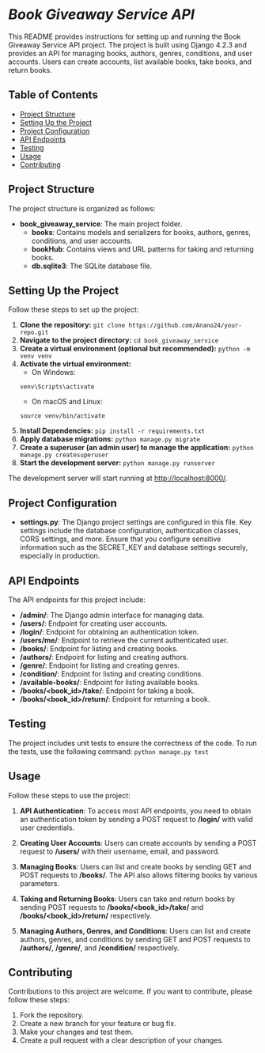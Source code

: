 
# ___Book Giveaway Service API___


This README provides instructions for setting up and running the Book Giveaway Service API project. The project is built using Django 4.2.3 and provides an API for managing books, authors, genres, conditions, and user accounts. Users can create accounts, list available books, take books, and return books.



## Table of Contents

- [Project Structure](#project-structure)
- [Setting Up the Project](#setting-up-the-project)
- [Project Configuration](#project-configuration)
- [API Endpoints](#api-endpoints)
- [Testing](#testing)
- [Usage](#usage)
- [Contributing](#contributing)



## Project Structure

The project structure is organized as follows:

- **book_giveaway_service**: The main project folder.
  - **books**: Contains models and serializers for books, authors, genres, conditions, and user accounts.
  - **bookHub**: Contains views and URL patterns for taking and returning books.
  - **db.sqlite3**: The SQLite database file.




## Setting Up the Project

Follow these steps to set up the project:

1. **Clone the repository:**
    `git clone https://github.com/Anano24/your-repo.git`
2. **Navigate to the project directory:**
    `cd book_giveaway_service`
3. **Create a virtual environment (optional but recommended):**
    `python -m venv venv`
4. **Activate the virtual environment:**
    - On Windows:
    ```
    venv\Scripts\activate
    ```
    - On macOS and Linux:
    ```
    source venv/bin/activate
    ```
5. **Install Dependencies:**
    `pip install -r requirements.txt`
6. **Apply database migrations:**
    `python manage.py migrate`
7. **Create a superuser (an admin user) to manage the application:**
    `python manage.py createsuperuser`
8. **Start the development server:**
    `python manage.py runserver`

The development server will start running at [http://localhost:8000/](http://localhost:8000/).



## Project Configuration

- **settings.py**: The Django project settings are configured in this file. Key settings include the database configuration, authentication classes, CORS settings, and more. Ensure that you configure sensitive information such as the SECRET_KEY and database settings securely, especially in production.



## API Endpoints

The API endpoints for this project include:

- **/admin/**: The Django admin interface for managing data.
- **/users/**: Endpoint for creating user accounts.
- **/login/**: Endpoint for obtaining an authentication token.
- **/users/me/**: Endpoint to retrieve the current authenticated user.
- **/books/**: Endpoint for listing and creating books.
- **/authors/**: Endpoint for listing and creating authors.
- **/genre/**: Endpoint for listing and creating genres.
- **/condition/**: Endpoint for listing and creating conditions.
- **/available-books/**: Endpoint for listing available books.
- **/books/<book_id>/take/**: Endpoint for taking a book.
- **/books/<book_id>/return/**: Endpoint for returning a book.



## Testing

The project includes unit tests to ensure the correctness of the code. To run the tests, use the following command:
    `python manage.py test`




## Usage

Follow these steps to use the project:

1. **API Authentication**: To access most API endpoints, you need to obtain an authentication token by sending a POST request to **/login/** with valid user credentials.

2. **Creating User Accounts**: Users can create accounts by sending a POST request to **/users/** with their username, email, and password.

3. **Managing Books**: Users can list and create books by sending GET and POST requests to **/books/**. The API also allows filtering books by various parameters.

4. **Taking and Returning Books**: Users can take and return books by sending POST requests to **/books/<book_id>/take/** and **/books/<book_id>/return/** respectively.

5. **Managing Authors, Genres, and Conditions**: Users can list and create authors, genres, and conditions by sending GET and POST requests to **/authors/**, **/genre/**, and **/condition/** respectively.




## Contributing

Contributions to this project are welcome. If you want to contribute, please follow these steps:

1. Fork the repository.
2. Create a new branch for your feature or bug fix.
3. Make your changes and test them.
4. Create a pull request with a clear description of your changes.
